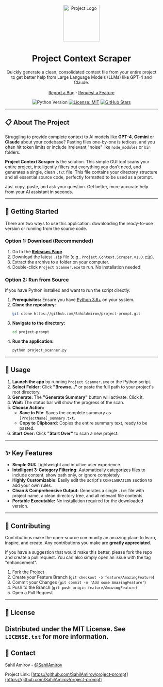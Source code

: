 <div align="center">
  <img src="https://raw.githubusercontent.com/SahilAmirov/project-prompt/refs/heads/main/fav.ico" alt="Project Logo" width="120" height="120">
  <h1 align="center">Project Context Scraper</h1>
  <p align="center">
    Quickly generate a clean, consolidated context file from your entire project to get better help from Large Language Models (LLMs) like GPT-4 and Claude.
    <br />
    <br />
    <a href="https://github.com/SahilAmirov/project-prompt/issues">Report a Bug</a>
    ·
    <a href="https://github.com/SahilAmirov/project-prompt/issues">Request a Feature</a>
  </p>

  <p align="center">
    <img src="https://img.shields.io/badge/Python-3.6+-blue.svg" alt="Python Version">
    <a href="https://github.com/SahilAmirov/project-prompt/blob/main/LICENSE.txt"><img src="https://img.shields.io/badge/License-MIT-yellow.svg" alt="License: MIT"></a>
    <a href="https://github.com/SahilAmirov/project-prompt/stargazers"><img src="https://img.shields.io/github/stars/SahilAmirov/project-prompt" alt="GitHub Stars"></a>
  </p>
</div>

---

## 📋 About The Project

Struggling to provide complete context to AI models like **GPT-4**, **Gemini** or **Claude** about your codebase? Pasting files one-by-one is tedious, and you often hit token limits or include irrelevant "noise" like `node_modules` or `bin` folders.

**Project Context Scraper** is the solution. This simple GUI tool scans your entire project, intelligently filters out everything you don't need, and generates a single, clean `.txt` file. This file contains your directory structure and all essential source code, perfectly formatted to be used as a prompt.

Just copy, paste, and ask your question. Get better, more accurate help from your AI assistant in seconds.

---

## 🚀 Getting Started

There are two ways to use this application: downloading the ready-to-use version or running from the source code.

### Option 1: Download (Recommended)

1.  Go to the **[Releases Page](https://github.com/SahilAmirov/project-prompt/releases)**.
2.  Download the latest `.zip` file (e.g., `Project.Context.Scraper.v1.0.zip`).
3.  Extract the archive to a folder on your computer.
4.  Double-click `Project Scanner.exe` to run. No installation needed!

### Option 2: Run from Source

If you have Python installed and want to run the script directly:

1.  **Prerequisites:** Ensure you have [Python 3.6+](https://www.python.org/downloads/) on your system.
2.  **Clone the repository:**
    ```sh
    git clone https://github.com/SahilAmirov/project-prompt.git
    ```
3.  **Navigate to the directory:**
    ```sh
    cd project-prompt
    ```
4.  **Run the application:**
    ```sh
    python project_scanner.py
    ```

---

## 📖 Usage

1.  **Launch the app** by running `Project Scanner.exe` or the Python script.
2.  **Select Folder:** Click **"Browse..."** or paste the full path to your project's root directory.
3.  **Generate:** The **"Generate Summary"** button will activate. Click it.
4.  **Wait:** The status bar will show the progress of the scan.
5.  **Choose Action:**
    *   **Save to File:** Saves the complete summary as `[ProjectName]_summary.txt`.
    *   **Copy to Clipboard:** Copies the entire summary text, ready to be pasted.
6.  **Start Over:** Click **"Start Over"** to scan a new project.

---

## ✨ Key Features

*   **Simple GUI:** Lightweight and intuitive user experience.
*   **Intelligent 3-Category Filtering:** Automatically categorizes files to include content, show path only, or ignore completely.
*   **Highly Customizable:** Easily edit the script's `CONFIGURATION` section to add your own rules.
*   **Clean & Comprehensive Output:** Generates a single `.txt` file with project name, a clean directory tree, and all relevant file contents.
*   **Portable Executable:** No installation required for the downloaded version.

---

## 🤝 Contributing

Contributions make the open-source community an amazing place to learn, inspire, and create. Any contributions you make are **greatly appreciated**.

If you have a suggestion that would make this better, please fork the repo and create a pull request. You can also simply open an issue with the tag "enhancement".

1.  Fork the Project
2.  Create your Feature Branch (`git checkout -b feature/AmazingFeature`)
3.  Commit your Changes (`git commit -m 'Add some AmazingFeature'`)
4.  Push to the Branch (`git push origin feature/AmazingFeature`)
5.  Open a Pull Request

---

## 📜 License

Distributed under the MIT License. See `LICENSE.txt` for more information.
---

## 📧 Contact

Sahil Amirov - [@SahilAmirov](https://github.com/SahilAmirov)

Project Link: [https://github.com/SahilAmirov/project-prompt](https://github.com/SahilAmirov/project-prompt)
